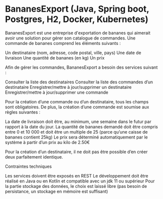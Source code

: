# BananesExport (Java, Spring boot, Postgres, H2, Docker, Kubernetes)
BananesExport est une entreprise d'exportation de bananes qui aimerait avoir une solution pour gérer son catalogue de commandes.
Une commande de bananes comprend les éléments suivants :

Un destinataire (nom, adresse, code postal, ville, pays)
Une date de livraison
Une quantité de bananes (en kg)
Un prix

Afin de gérer les commandes, BananesExport a besoin des services suivant :

Consulter la liste des destinataires
Consulter la liste des commandes d’un destinataire
Enregistrer/mettre à jour/supprimer un destinataire
Enregistrer/mettre à jour/supprimer une commande

Pour la création d’une commande ou d’un destinataire, tous les champs sont obligatoires. De plus, la création d’une commande est soumise aux règles suivantes :

La date de livraison doit être, au minimum, une semaine dans le futur par rapport à la date du jour.
La quantité de bananes demandé doit être compris entre 0 et 10 000 et doit être un multiple de 25 (parce qu’une caisse de bananes contient 25kg)
Le prix sera déterminé automatiquement par le système à partir d’un prix au kilo de 2.50€

Pour la création d’un destinataire, il ne doit pas être possible d’en créer deux parfaitement identique.

Contraintes techniques

Les services doivent être exposés en REST
Le développement doit être réalisé en Java ou en Kotlin et compatible avec un jdk 11 ou supérieur
Pour la partie stockage des données, le choix est laissé libre (pas besoin de persistance, un stockage en mémoire est suffisant)
